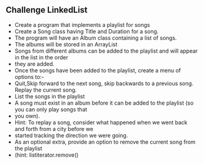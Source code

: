 ## Challenge LinkedList

- Create a program that implements a playlist for songs
- Create a Song class having Title and Duration for a song.
- The program will have an Album class containing a list of songs.
- The albums will be stored in an ArrayList
- Songs from different albums can be added to the playlist and will appear in the list in the order
- they are added.
- Once the songs have been added to the playlist, create a menu of options to:-
- Quit,Skip forward to the next song, skip backwards to a previous song. Replay the current song.
- List the songs in the playlist
- A song must exist in an album before it can be added to the playlist (so you can only play songs that
- you own).
- Hint: To replay a song, consider what happened when we went back and forth from a city before we
- started tracking the direction we were going.
- As an optional extra, provide an option to remove the current song from the playlist
- (hint: listiterator.remove()
